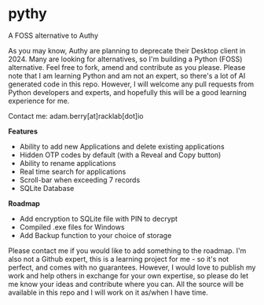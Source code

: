 # pythy
A FOSS alternative to Authy  

As you may know, Authy are planning to deprecate their Desktop client in 2024. Many are looking for alternatives, so I'm building a Python (FOSS) alternative. Feel free to fork, amend and contribute as you please. Please note that I am learning Python and am not an expert, so there's a lot of AI generated code in this repo. However, I will welcome any pull requests from Python developers and experts, and hopefully this will be a good learning experience for me.  

Contact me: adam.berry[at]racklab[dot]io  

**Features**  

- Ability to add new Applications and delete existing applications
- Hidden OTP codes by default (with a Reveal and Copy button)
- Ability to rename applications
- Real time search for applications
- Scroll-bar when exceeding 7 records
- SQLite Database

**Roadmap**  

- Add encryption to SQLite file with PIN to decrypt
- Compiled .exe files for Windows
- Add Backup function to your choice of storage

Please contact me if you would like to add something to the roadmap. I'm also not a Github expert, this is a learning project for me - so it's not perfect, and comes with no guarantees. However, I would love to publish my work and help others in exchange for your own expertise, so please do let me know your ideas and contribute where you can. All the source will be available in this repo and I will work on it as/when I have time. 
